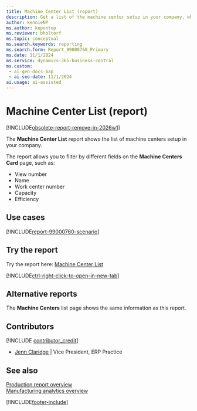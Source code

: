 ```yaml
---
title: Machine Center List (report)
description: Get a list of the machine center setup in your company, which can help you manage and schedule production activities efficiently.
author: kennieNP
ms.author: kepontop
ms.reviewer: bholtorf
ms.topic: conceptual
ms.search.keywords: reporting
ms.search.form: Report_99000760_Primary
ms.date: 11/1/2024
ms.service: dynamics-365-business-central
ms.custom:
 - ai-gen-docs-bap
 - ai-seo-date: 11/1/2024
ai.usage: ai-assisted
---
```


# Machine Center List (report)

[!INCLUDE[obsolete-report-remove-in-2026w1](../includes/obsolete-report-remove-in-2026w1.md)]

The **Machine Center List** report shows the list of machine centers setup in your company.

The report allows you to filter by different fields on the **Machine Centers Card** page, such as:

- View number
- Name
- Work center number
- Capacity
- Efficiency

## Use cases

[!INCLUDE[report-99000760-scenario](../includes/report-99000760-scenario-include.md)]

## Try the report

Try the report here: [Machine Center List](https://businesscentral.dynamics.com?report=99000760)

[!INCLUDE[ctrl-right-click-to-open-in-new-tab](../includes/ctrl-right-click-to-open-in-new-tab.md)]

## Alternative reports

The **Machine Centers** list page shows the same information as this report. 

## Contributors

[!INCLUDE [contributor_credit](../includes/contributor_credit.md)]

- [Jenn Claridge](https://www.linkedin.com/in/jenn-morton-sabre/) | Vice President, ERP Practice

## See also

[Production report overview](../production-reports.md)  
[Manufacturing analytics overview](../manufacturing-analytics-overview.md)  

[!INCLUDE[footer-include](../includes/footer-banner.md)]